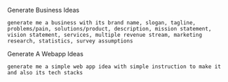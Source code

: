 Generate Business Ideas
```
generate me a business with its brand name, slogan, tagline, problems/pain, solutions/product, description, mission statement, vision statement, services, multiple revenue stream, marketing research, statistics, survey assumptions
```

Generate A Webapp Ideas
```
generate me a simple web app idea with simple instruction to make it and also its tech stacks
```
